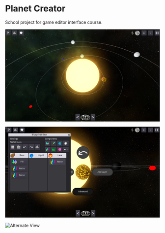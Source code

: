# Planet Creator
School project for game editor interface course.


![System View](/Assets/Preview/SystemView.png)

![Planet Creator View](/Assets/Preview/PlanetView.png)

![Alternate View](https://user-images.githubusercontent.com/24574061/113176145-769b6f80-924c-11eb-9abe-874000622cfb.png)
